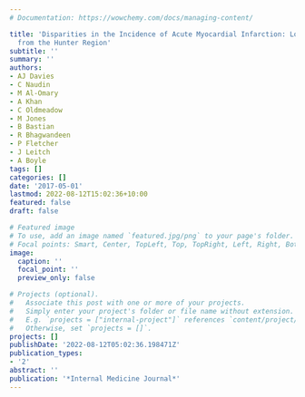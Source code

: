 ```yaml
---
# Documentation: https://wowchemy.com/docs/managing-content/

title: 'Disparities in the Incidence of Acute Myocardial Infarction: Long-Term Trends
  from the Hunter Region'
subtitle: ''
summary: ''
authors:
- AJ Davies
- C Naudin
- M Al-Omary
- A Khan
- C Oldmeadow
- M Jones
- B Bastian
- R Bhagwandeen
- P Fletcher
- J Leitch
- A Boyle
tags: []
categories: []
date: '2017-05-01'
lastmod: 2022-08-12T15:02:36+10:00
featured: false
draft: false

# Featured image
# To use, add an image named `featured.jpg/png` to your page's folder.
# Focal points: Smart, Center, TopLeft, Top, TopRight, Left, Right, BottomLeft, Bottom, BottomRight.
image:
  caption: ''
  focal_point: ''
  preview_only: false

# Projects (optional).
#   Associate this post with one or more of your projects.
#   Simply enter your project's folder or file name without extension.
#   E.g. `projects = ["internal-project"]` references `content/project/deep-learning/index.md`.
#   Otherwise, set `projects = []`.
projects: []
publishDate: '2022-08-12T05:02:36.198471Z'
publication_types:
- '2'
abstract: ''
publication: '*Internal Medicine Journal*'
---
```

